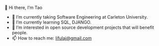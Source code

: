 
👋 Hi there, I’m Tao
- 🌱 I’m currently taking Software Engineering at Carleton University.
- 🔭 I’m currently learning SQL, DJANGO.
- 👯 I’m interested in open source development projects that will benefit people.
- 📫 How to reach me: lifulaj@gmail.com
